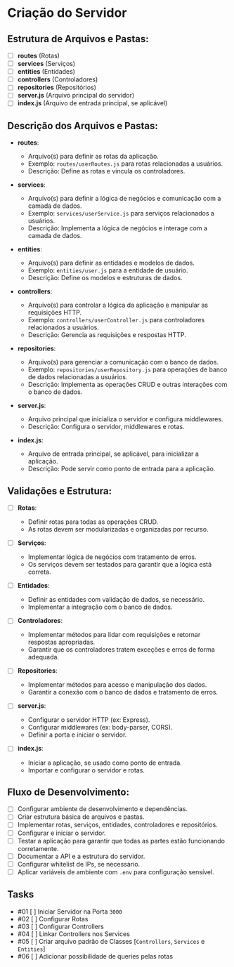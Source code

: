 # Criação do Servidor

## Estrutura de Arquivos e Pastas:

- [ ] **routes** (Rotas)
- [ ] **services** (Serviços)
- [ ] **entities** (Entidades)
- [ ] **controllers** (Controladores)
- [ ] **repositories** (Repositórios)
- [ ] **server.js** (Arquivo principal do servidor)
- [ ] **index.js** (Arquivo de entrada principal, se aplicável)

## Descrição dos Arquivos e Pastas:

- **routes**:

  - Arquivo(s) para definir as rotas da aplicação.
  - Exemplo: `routes/userRoutes.js` para rotas relacionadas a usuários.
  - Descrição: Define as rotas e vincula os controladores.

- **services**:

  - Arquivo(s) para definir a lógica de negócios e comunicação com a camada de dados.
  - Exemplo: `services/userService.js` para serviços relacionados a usuários.
  - Descrição: Implementa a lógica de negócios e interage com a camada de dados.

- **entities**:

  - Arquivo(s) para definir as entidades e modelos de dados.
  - Exemplo: `entities/user.js` para a entidade de usuário.
  - Descrição: Define os modelos e estruturas de dados.

- **controllers**:

  - Arquivo(s) para controlar a lógica da aplicação e manipular as requisições HTTP.
  - Exemplo: `controllers/userController.js` para controladores relacionados a usuários.
  - Descrição: Gerencia as requisições e respostas HTTP.

- **repositories**:

  - Arquivo(s) para gerenciar a comunicação com o banco de dados.
  - Exemplo: `repositories/userRepository.js` para operações de banco de dados relacionadas a usuários.
  - Descrição: Implementa as operações CRUD e outras interações com o banco de dados.

- **server.js**:

  - Arquivo principal que inicializa o servidor e configura middlewares.
  - Descrição: Configura o servidor, middlewares e rotas.

- **index.js**:
  - Arquivo de entrada principal, se aplicável, para inicializar a aplicação.
  - Descrição: Pode servir como ponto de entrada para a aplicação.

## Validações e Estrutura:

- [ ] **Rotas**:

  - Definir rotas para todas as operações CRUD.
  - As rotas devem ser modularizadas e organizadas por recurso.

- [ ] **Serviços**:

  - Implementar lógica de negócios com tratamento de erros.
  - Os serviços devem ser testados para garantir que a lógica está correta.

- [ ] **Entidades**:

  - Definir as entidades com validação de dados, se necessário.
  - Implementar a integração com o banco de dados.

- [ ] **Controladores**:

  - Implementar métodos para lidar com requisições e retornar respostas apropriadas.
  - Garantir que os controladores tratem exceções e erros de forma adequada.

- [ ] **Repositories**:

  - Implementar métodos para acesso e manipulação dos dados.
  - Garantir a conexão com o banco de dados e tratamento de erros.

- [ ] **server.js**:

  - Configurar o servidor HTTP (ex: Express).
  - Configurar middlewares (ex: body-parser, CORS).
  - Definir a porta e iniciar o servidor.

- [ ] **index.js**:
  - Iniciar a aplicação, se usado como ponto de entrada.
  - Importar e configurar o servidor e rotas.

## Fluxo de Desenvolvimento:

- [ ] Configurar ambiente de desenvolvimento e dependências.
- [ ] Criar estrutura básica de arquivos e pastas.
- [ ] Implementar rotas, serviços, entidades, controladores e repositórios.
- [ ] Configurar e iniciar o servidor.
- [ ] Testar a aplicação para garantir que todas as partes estão funcionando corretamente.
- [ ] Documentar a API e a estrutura do servidor.
- [ ] Configurar whitelist de IPs, se necessário.
- [ ] Aplicar variáveis de ambiente com `.env` para configuração sensível.

## Tasks

- #01 [ ] Iniciar Servidor na Porta `3000`
- #02 [ ] Configurar Rotas
- #03 [ ] Configurar Controllers
- #04 [ ] Linkar Controllers nos Services
- #05 [ ] Criar arquivo padrão de Classes [`Controllers`, `Services` e `Entities`]
- #06 [ ] Adicionar possibilidade de queries pelas rotas
